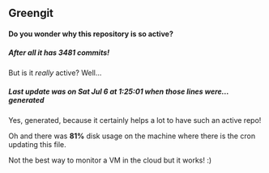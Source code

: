 ## Greengit

#### Do you wonder why this repository is so active?

##### After all it has 3481 commits!

But is it *really* active? Well...

##### Last update was on Sat Jul 6 at 1:25:01 when those lines were... generated

Yes, generated, because it certainly helps a lot to have such an active repo!

Oh and there was **81%** disk usage on the machine
where there is the cron updating this file.

Not the best way to monitor a VM in the cloud but it works! :)
